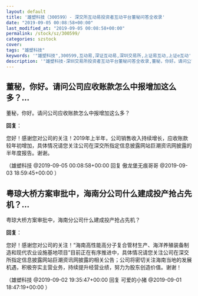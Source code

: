 ```yaml
---
layout: default
title: '雄塑科技（300599）- 深交所互动易投资者互动平台董秘问答全收录'
date: "2019-09-05 00:08:58+00:00"
last_modified_at: "2019-09-05 00:08:58+00:00"
permalink: /stock/sz/300599/
categories: szstock
cover: 
tags: "雄塑科技"
keywords: '"雄塑科技",300599,互动易,深证互动易,深圳交易所,上证易互动,上证e互动'
description: '"雄塑科技-深圳交易所投资者互动平台董秘问答全收录,董秘，你好。请问公司应收账款怎么中报增加这么多？"'
---
```


## 董秘，你好。请问公司应收账款怎么中报增加这么多？...

董秘，你好。请问公司应收账款怎么中报增加这么多？

**回复**：

您好！感谢您对公司的关注！2019年上半年，公司销售收入持续增长，应收账款较年初增加，具体情况请您关注公司在深交所指定信息披露网站巨潮资讯网披露的半年度报告。谢谢。 

（雄塑科技  @2019-09-05 00:08:58+00:00 回复 傲龙堡无痕哥哥  @2019-09-03 18:59:45+00:00 ）

## 粤琼大桥方案审批中，海南分公司什么建成投产抢占先机？...

粤琼大桥方案审批中，海南分公司什么建成投产抢占先机？

**回复**：

您好！感谢您对公司的关注！“海南高性能高分子复合管材生产、海洋养殖装备制造和现代农业设施基地项目”目前正在有序推进中，具体情况请您关注公司在深交所指定信息披露网站巨潮资讯网披露的相关公告；公司将密切关注海南当地的发展机遇，积极夯实主营业务，持续提升经营业绩，努力为股东创造价值。谢谢！ 

（雄塑科技  @2019-09-02 19:35:47+00:00 回复 可爱的小猪  @2019-09-01 18:47:19+00:00 ）

